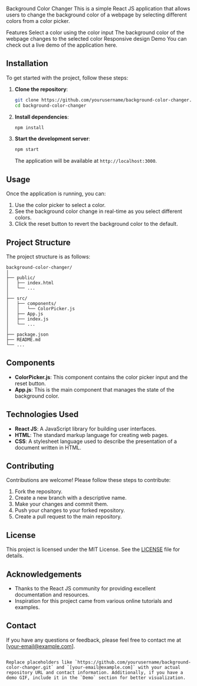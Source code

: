 Background Color Changer
This is a simple React JS application that allows users to change the background color of a webpage by selecting different colors from a color picker.

Features
Select a color using the color input
The background color of the webpage changes to the selected color
Responsive design
Demo
You can check out a live demo of the application here.


## Installation

To get started with the project, follow these steps:


1. **Clone the repository**:
   ```bash
   git clone https://github.com/yourusername/background-color-changer.git
   cd background-color-changer
   ```

2. **Install dependencies**:
   ```bash
   npm install
   ```

3. **Start the development server**:
   ```bash
   npm start
   ```

   The application will be available at `http://localhost:3000`.

## Usage

Once the application is running, you can:

1. Use the color picker to select a color.
2. See the background color change in real-time as you select different colors.
3. Click the reset button to revert the background color to the default.

## Project Structure

The project structure is as follows:

```
background-color-changer/
│
├── public/
│   ├── index.html
│   └── ...
│
├── src/
│   ├── components/
│   │   └── ColorPicker.js
│   ├── App.js
│   ├── index.js
│   └── ...
│
├── package.json
├── README.md
└── ...
```

## Components

- **ColorPicker.js**: This component contains the color picker input and the reset button.
- **App.js**: This is the main component that manages the state of the background color.

## Technologies Used

- **React JS**: A JavaScript library for building user interfaces.
- **HTML**: The standard markup language for creating web pages.
- **CSS**: A stylesheet language used to describe the presentation of a document written in HTML.

## Contributing

Contributions are welcome! Please follow these steps to contribute:

1. Fork the repository.
2. Create a new branch with a descriptive name.
3. Make your changes and commit them.
4. Push your changes to your forked repository.
5. Create a pull request to the main repository.

## License

This project is licensed under the MIT License. See the [LICENSE](LICENSE) file for details.

## Acknowledgements

- Thanks to the React JS community for providing excellent documentation and resources.
- Inspiration for this project came from various online tutorials and examples.

## Contact

If you have any questions or feedback, please feel free to contact me at [your-email@example.com].

```

Replace placeholders like `https://github.com/yourusername/background-color-changer.git` and `[your-email@example.com]` with your actual repository URL and contact information. Additionally, if you have a demo GIF, include it in the `Demo` section for better visualization.
